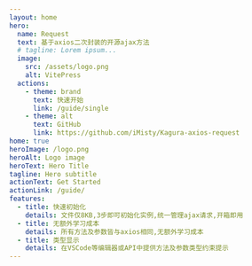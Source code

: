 ```yaml
---
layout: home
hero:
  name: Request
  text: 基于axios二次封装的开源ajax方法
  # tagline: Lorem ipsum...
  image:
    src: /assets/logo.png
    alt: VitePress
  actions:
    - theme: brand
      text: 快速开始
      link: /guide/single
    - theme: alt
      text: GitHub
      link: https://github.com/iMisty/Kagura-axios-request
home: true
heroImage: /logo.png
heroAlt: Logo image
heroText: Hero Title
tagline: Hero subtitle
actionText: Get Started
actionLink: /guide/
features:
  - title: 快速初始化
    details: 文件仅8KB,3步即可初始化实例,统一管理ajax请求,开箱即用
  - title: 无额外学习成本
    details: 所有方法及参数皆与axios相同,无额外学习成本
  - title: 类型显示
    details: 在VSCode等编辑器或API中提供方法及参数类型约束提示
---
```

